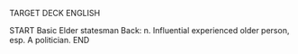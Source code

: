 TARGET DECK
ENGLISH

START
Basic
Elder statesman
Back: n. Influential experienced older person, esp. A politician.
END
